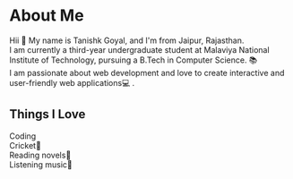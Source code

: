 <!DOCTYPE html>
<html lang="en">
<head>
    <meta charset="UTF-8">
    <meta name="viewport" content="width=device-width, initial-scale=1.0">
</head>
<body>
    <b><h1>About Me</h1></b>
 Hii 🙌 My name is Tanishk Goyal, and I'm from Jaipur, Rajasthan.<br>
I am currently a third-year undergraduate student at Malaviya National Institute of Technology, pursuing a B.Tech in Computer Science. 📚<br>
I am passionate about web development and love to create interactive and user-friendly web applications💻 .<br>
<b><h2>Things I Love</h2></b>
Coding<br>
Cricket🏏<br>
Reading novels📖<br>
Listening music🎵 <br>
</body>
</html>
